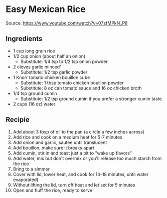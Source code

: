 # Easy Mexican Rice

Source: https://www.youtube.com/watch?v=07zfMPkN_P8

## Ingredients

- 1 cup long grain rice
- 1/2 cup onion (about half an onion)
  - Substitute: 1/4 tsp to 1/2 tsp onion powder
- 2 cloves garlic minced'
  - Substitute: 1/2 tsp garlic powder
- 1 Knorr tomato chicken bouillon cube
  - Substitute: 1 tbsp tomato chicken bouillon powder
  - Substitute: 8 oz can tomato sauce and 16 oz chicken broth
- 1/4 tsp ground cumin
  - Substitute: 1/2 tsp ground cumin if you prefer a stronger cumin taste
- 2 cups (16 oz) water

## Recipie

1. Add about 3 tbsp of oil to the pan (a circle a few inches across)
2. Add rice and cook on a medium heat for 5-7 minutes
3. Add onion and garlic, sautee until translucent
4. Add bouillon, make sure it breaks apart
5. Add cumin, stir in and toast just a bit to "wake up flavors"
6. Add water, mix but don't overmix or you'll release too much starch from the rice
7. Bring to a simmer
8. Cover with lid, lower heat, and cook for 14-18 minutes, until water evaporated)
9. Without lifting the lid, turn off heat and let set for 5 minutes
10. Open and fluff the rice, ready to serve
